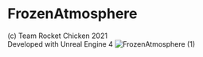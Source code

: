 # FrozenAtmosphere
(c) Team Rocket Chicken 2021 <br>
Developed with Unreal Engine 4
![FrozenAtmosphere (1)](https://user-images.githubusercontent.com/7780004/135043730-91d14de9-ec87-47a8-98fa-d2f5a6d15f04.jpg)
